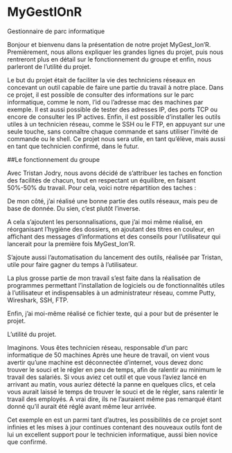 # MyGestIOnR
Gestionnaire de parc informatique

Bonjour et bienvenu dans la présentation de notre projet MyGest_Ion’R.
Premièrement, nous allons expliquer les grandes lignes du projet, puis nous rentreront plus en détail sur le fonctionnement du groupe et enfin, nous parleront de l’utilité du projet.

Le but du projet était de faciliter la vie des techniciens réseaux en concevant un outil capable de faire une partie du travail à notre place.
Dans ce projet, il est possible de consulter des informations sur le parc informatique, comme le nom, l’id ou l’adresse mac des machines par exemple.
Il est aussi possible de tester des adresses IP, des ports TCP ou encore de consulter les IP actives. 
Enfin, il est possible d’installer les outils utiles à un technicien réseau, comme le SSH ou le FTP, en appuyant sur une seule touche, sans connaître chaque commande et sans utiliser l’invité de commande ou le shell.
Ce projet nous sera utile, en tant qu’élève, mais aussi en tant que technicien confirmé, dans le futur.


##Le fonctionnement du groupe

Avec Tristan Jodry, nous avons décidé de s’attribuer les taches en fonction des facilités de chacun, tout en respectant un équilibre, en faisant 50%-50% du travail.
Pour cela, voici notre répartition des taches :


De mon côté, j’ai réalisé une bonne partie des outils réseaux, mais peu de base de donnée.
Du sien, c’est plutôt l’inverse.

A cela s’ajoutent les personnalisations, que j’ai moi même réalisé, en réorganisant l’hygiène des dossiers, en ajoutant des titres en couleur, en affichant des messages d’informations et des conseils pour l’utilisateur qui lancerait pour la première fois MyGest_Ion’R.

S’ajoute aussi l’automatisation du lancement des outils, réalisée par Tristan, utile pour faire gagner du temps à l’utilisateur.   

La plus grosse partie de mon travail s’est faite dans la réalisation de programmes permettant l’installation de logiciels ou de fonctionnalités utiles à l’utilisateur et indispensables à un administrateur réseau, comme Putty, Wireshark, SSH, FTP.

Enfin, j’ai moi-même réalisé ce fichier texte, qui a pour but de présenter le projet. 


L’utilité du projet.

Imaginons. Vous êtes technicien réseau, responsable d’un parc informatique de 50 machines 
Après une heure de travail, on vient vous avertir qu’une machine est déconnectée d’internet, vous devez donc trouver le souci et le régler en peu de temps, afin de ralentir au minimum le travail des salariés.
Si vous aviez cet outil et que vous l’aviez lancé en arrivant au matin, vous auriez détecté la panne en quelques clics, et cela vous aurait laissé le temps de trouver le souci et de le régler, sans ralentir le travail des employés. A vrai dire, ils ne l’auraient même pas remarqué étant donné qu’il aurait été réglé avant même leur arrivée. 

Cet exemple en est un parmi tant d’autres, les possibilités de ce projet sont infinies et les mises à jour continues contenant des nouveaux outils font de lui un excellent support pour le technicien informatique, aussi bien novice que confirmé.  
